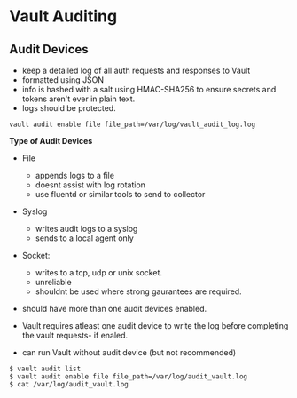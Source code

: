 # Vault Auditing
## Audit Devices
- keep a detailed log of all auth requests and responses to Vault
- formatted using JSON
- info is hashed with a salt using HMAC-SHA256 to ensure secrets and tokens aren't ever in plain text.
- logs should be protected.
```
vault audit enable file file_path=/var/log/vault_audit_log.log
```
**Type of Audit Devices**
- File
  - appends logs to a file
  - doesnt assist with log rotation
  - use fluentd or similar tools to send to collector
- Syslog
  - writes audit logs to a syslog
  - sends to a local agent only

- Socket:
  - writes to a tcp, udp or unix socket.
  - unreliable
  - shouldnt be used where strong gaurantees are required.

- should have more than one audit devices enabled.
- Vault requires atleast one audit device to write the log before completing the vault requests- if enaled.
- can run Vault without audit device (but not recommended)

```
$ vault audit list
$ vault audit enable file file_path=/var/log/audit_vault.log
$ cat /var/log/audit_vault.log
```
